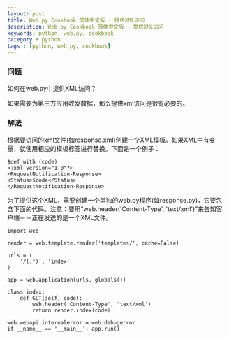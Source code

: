 ```yaml
---
layout: post
title: Web.py Cookbook 简体中文版 - 提供XML访问
description: Web.py Cookbook 简体中文版 - 提供XML访问
keywords: python, web.py, cookbook
category : python
tags : [python, web.py, cookbook]
---
```


### 问题

如何在web.py中提供XML访问？

如果需要为第三方应用收发数据，那么提供xml访问是很有必要的。

### 解法

根据要访问的xml文件(如response.xml)创建一个XML模板。如果XML中有变量，就使用相应的模板标签进行替换。下面是一个例子：

    $def with (code)
    <?xml version="1.0"?>
    <RequestNotification-Response>
    <Status>$code</Status>
    </RequestNotification-Response>

为了提供这个XML，需要创建一个单独的web.py程序(如response.py)，它要包含下面的代码。注意：要用"web.header('Content-Type', 'text/xml')"来告知客户端－－正在发送的是一个XML文件。


    import web

    render = web.template.render('templates/', cache=False)

    urls = (
        '/(.*)', 'index'
    )

    app = web.application(urls, globals())

    class index:
        def GET(self, code):
            web.header('Content-Type', 'text/xml')
            return render.index(code)

    web.webapi.internalerror = web.debugerror
    if __name__ == '__main__': app.run()